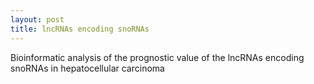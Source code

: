```yaml
---
layout: post
title: lncRNAs encoding snoRNAs
---
```


Bioinformatic analysis of the prognostic value of the lncRNAs encoding snoRNAs in hepatocellular carcinoma
